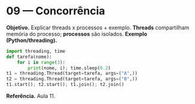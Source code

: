 # 09 — Concorrência
**Objetivo.** Explicar threads x processos + exemplo.
**Threads** compartilham memória do processo; **processos** são isolados.
**Exemplo (Python/threading).**
```python
import threading, time
def tarefa(nome):
    for i in range(3):
        print(nome, i); time.sleep(0.2)
t1 = threading.Thread(target=tarefa, args=("A",))
t2 = threading.Thread(target=tarefa, args=("B",))
t1.start(); t2.start(); t1.join(); t2.join()
```
**Referência.** Aula 11.
